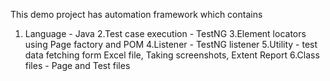 This demo project has automation framework which contains
1. Language - Java
2.Test case execution - TestNG
3.Element locators using Page factory and POM
4.Listener - TestNG listener
5.Utility - test data fetching form Excel file, Taking screenshots, Extent Report
6.Class files - Page and Test files
